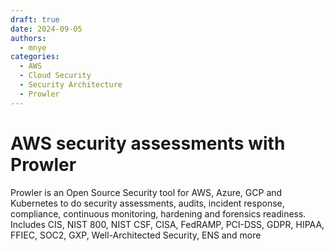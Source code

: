 ```yaml
---
draft: true
date: 2024-09-05
authors:
  - mnye
categories:
  - AWS
  - Cloud Security
  - Security Architecture
  - Prowler
---
```


# AWS security assessments with Prowler

Prowler is an Open Source Security tool for AWS, Azure, GCP and Kubernetes to do security assessments, audits, incident response, compliance, continuous monitoring, hardening and forensics readiness. Includes CIS, NIST 800, NIST CSF, CISA, FedRAMP, PCI-DSS, GDPR, HIPAA, FFIEC, SOC2, GXP, Well-Architected Security, ENS and more